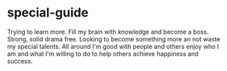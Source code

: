 # special-guide
Trying to learn more. Fill my brain with knowledge and become a boss. Strong, solid drama free. Looking to become something more an not waste my special talents. All around I'm good with people and others enjoy who I am and what I'm willing to do to help others achieve happiness and success. 
